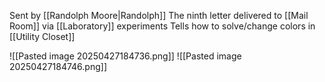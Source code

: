 Sent by [[Randolph Moore|Randolph]]
The ninth letter delivered to [[Mail Room]] via [[Laboratory]] experiments
Tells how to solve/change colors in [[Utility Closet]]

![[Pasted image 20250427184736.png]]
![[Pasted image 20250427184746.png]]